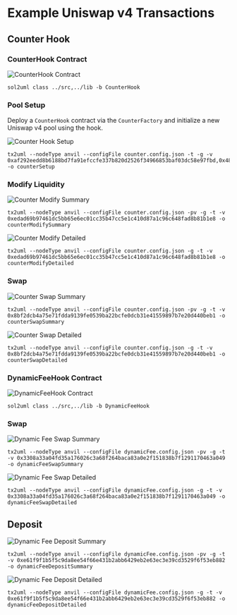 # Example Uniswap v4 Transactions

## Counter Hook

### CounterHook Contract

![CounterHook Contract](./CounterHook.svg)

```
sol2uml class ../src,../lib -b CounterHook
```

### Pool Setup

Deploy a `CounterHook` contract via the `CounterFactory` and initialize a new Uniswap v4 pool using the hook.

![Counter Hook Setup](./counterSetup.svg)

```
tx2uml --nodeType anvil --configFile counter.config.json -t -g -v 0xaf292eedd8b6188bd7fa91efccfe337b820d2526f34966853baf03dc58e97fbd,0x48c4082ffe451e41c9cbaeb0ff77867e498af1a94175e1fcf5115538783535ca -o counterSetup
```

### Modify Liquidity

![Counter Modify Summary](./counterModifySummary.svg)

```
tx2uml --nodeType anvil --configFile counter.config.json -pv -g -t -v 0xedad69b97461dc5bb65e6ec01cc35b47cc5e1c410d87a1c96c648fad8b81b1e8 -o counterModifySummary
```

![Counter Modify Detailed](./counterModifyDetailed.svg)

```
tx2uml --nodeType anvil --configFile counter.config.json -g -t -v 0xedad69b97461dc5bb65e6ec01cc35b47cc5e1c410d87a1c96c648fad8b81b1e8 -o counterModifyDetailed
```

### Swap

![Counter Swap Summary](./counterSwapSummary.svg)

```
tx2uml --nodeType anvil --configFile counter.config.json -pv -g -t -v 0x8bf2dcb4a75e71fdda9139fe0539ba22bcfe0dcb31e41559897b7e20d440beb1 -o counterSwapSummary
```

![Counter Swap Detailed](./counterSwapDetailed.svg)

```
tx2uml --nodeType anvil --configFile counter.config.json -g -t -v 0x8bf2dcb4a75e71fdda9139fe0539ba22bcfe0dcb31e41559897b7e20d440beb1 -o counterSwapDetailed
```

### DynamicFeeHook Contract

![DynamicFeeHook Contract](./DynamicFeeHook.svg)

```
sol2uml class ../src,../lib -b DynamicFeeHook
```

### Swap

![Dynamic Fee Swap Summary](./dynamicFeeSwapSummary.svg)

```
tx2uml --nodeType anvil --configFile dynamicFee.config.json -pv -g -t -v 0x3308a33a04fd35a176026c3a68f264baca83a0e2f151838b7f1291170463a049 -o dynamicFeeSwapSummary
```

![Dynamic Fee Swap Detailed](./dynamicFeeSwapDetailed.svg)

```
tx2uml --nodeType anvil --configFile dynamicFee.config.json -g -t -v 0x3308a33a04fd35a176026c3a68f264baca83a0e2f151838b7f1291170463a049 -o dynamicFeeSwapDetailed
```

## Deposit

![Dynamic Fee Deposit Summary](./dynamicFeeDepositSummary.svg)

```
tx2uml --nodeType anvil --configFile dynamicFee.config.json -pv -g -t -v 0xe61f9f1b5f5c9da8ee54f66e431b2abb6429eb2e63ec3e39cd3529f6f53eb882 -o dynamicFeeDepositSummary
```

![Dynamic Fee Deposit Detailed](./dynamicFeeDepositDetailed.svg)

```
tx2uml --nodeType anvil --configFile dynamicFee.config.json -g -t -v 0xe61f9f1b5f5c9da8ee54f66e431b2abb6429eb2e63ec3e39cd3529f6f53eb882 -o dynamicFeeDepositDetailed
```
